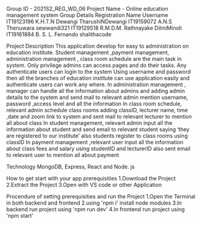 Group ID - 2021S2_REG_WD_06
Project Name - Online education management system
Group Details
Registration  Name                 Username
IT19123196    K.H.T.N Dewangi      TharushiNDewangi
IT19159072    A.N.S Thenuwara      sewwandi321
IT19129518    R.M.D.M. Rathnayake  DilmiMinoli
IT19161884    B. S. L. Fernando    shalithacode

Project Description
This application develop for easy to administration on education institute. Student management ,payment management, administration 
management , class room schedule are the main task in system. Only privilege admins can access pages and do their tasks. Any 
authenticate users can login to the system Using username and password then all the branches of education institute can use application 
easily and authenticate users can work any where.
In administration management , manager can handle all the information about admins and adding admin details to the system and send 
mail to relevant admin mention username, password ,access level and all the information 
In class room schedule, relevant admin schedule class rooms adding classID, lecturer name, time ,date and zoom link to system and sent 
mail to relevant lecturer to mention all about class 
In student management, relevant admin input all the information about student and send email to relevant student saying ‘they are 
registered to our institute’ also students register to class rooms using classID
In payment management ,relevant user input all the information about class fees and salary using studentID and lecturerID also sent email 
to relevant user to mention all about payment

Technology
MongoDB, Express, React and Node. js

How to get start with your app
prerequisities
1.Download the Project
2.Extract the Project
3.Open with VS code or other Application

Procendure of setting prerequisities and run the Project
1.Open the Terminal in both backend and frontend 
2.using 'npm i' install node modules
3.In backend run project using 'npm run dev'
4.In frontend run project using 'npm start'
